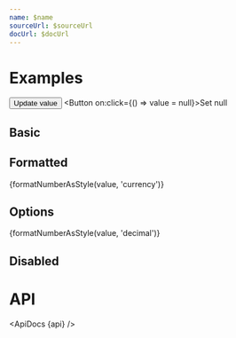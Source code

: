 ```yaml
---
name: $name
sourceUrl: $sourceUrl
docUrl: $docUrl
---
```


<script>
  import api from '$lib/components/TweenedValue.svelte?raw&sveld';
  import ApiDocs from '$lib/components/ApiDocs.svelte';
  import * as easings from 'svelte/easing'

  import AppBar from '$lib/components/AppBar.svelte';
  import Button from '$lib/components/Button.svelte';
  import Preview from '$lib/components/Preview.svelte';
  import TweenedValue from '$lib/components/TweenedValue.svelte';
  import { formatNumberAsStyle } from '$lib/utils/number';

  let value = 0;

  function update() {
    value = Math.random() * 10;
  }
</script>

# Examples

<Button class="bg-blue-500 hover:bg-blue-600 text-white" on:click={update}>Update value</Button>
<Button on:click={() => value = null}>Set null</Button>

## Basic

<Preview>
  <TweenedValue {value} />
</Preview>

## Formatted

<Preview>
  <TweenedValue {value} let:value>
    {formatNumberAsStyle(value, 'currency')}
  </TweenedValue>
</Preview>

## Options

<Preview>
  <TweenedValue {value} options={{ duration: 1000, easing: easings.expoOut }} let:value>
    {formatNumberAsStyle(value, 'decimal')}
  </TweenedValue>
</Preview>

## Disabled

<Preview>
  <TweenedValue {value} disabled />
</Preview>

# API

<ApiDocs {api} />
